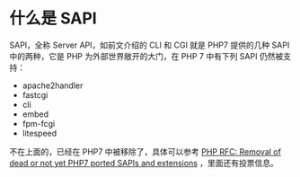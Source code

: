 # 什么是 SAPI

SAPI，全称 Server API，如前文介绍的 CLI 和 CGI 就是 PHP7 提供的几种 SAPI 中的两种，它是 PHP 为外部世界敞开的大门，在 PHP 7 中有下列 SAPI 仍然被支持：

* apache2handler
* fastcgi 
* cli 
* embed 
* fpm-fcgi 
* litespeed

不在上面的，已经在 PHP7 中被移除了，具体可以参考 [PHP RFC: Removal of dead or not yet PHP7 ported SAPIs and extensions](https://wiki.php.net/rfc/removal_of_dead_sapis_and_exts)
，里面还有投票信息。





